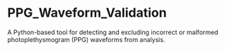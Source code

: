 # PPG_Waveform_Validation
A Python-based tool for detecting and excluding incorrect or malformed photoplethysmogram (PPG) waveforms from analysis.
